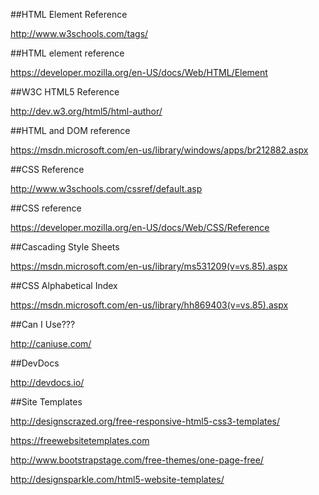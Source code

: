 ##HTML Element Reference

http://www.w3schools.com/tags/
	
##HTML element reference

https://developer.mozilla.org/en-US/docs/Web/HTML/Element

##W3C HTML5 Reference

http://dev.w3.org/html5/html-author/

##HTML and DOM reference

https://msdn.microsoft.com/en-us/library/windows/apps/br212882.aspx

##CSS Reference

http://www.w3schools.com/cssref/default.asp

##CSS reference

https://developer.mozilla.org/en-US/docs/Web/CSS/Reference

##Cascading Style Sheets

https://msdn.microsoft.com/en-us/library/ms531209(v=vs.85).aspx

##CSS Alphabetical Index

https://msdn.microsoft.com/en-us/library/hh869403(v=vs.85).aspx

##Can I Use???

http://caniuse.com/

##DevDocs

http://devdocs.io/

##Site Templates

http://designscrazed.org/free-responsive-html5-css3-templates/

https://freewebsitetemplates.com

http://www.bootstrapstage.com/free-themes/one-page-free/

http://designsparkle.com/html5-website-templates/





